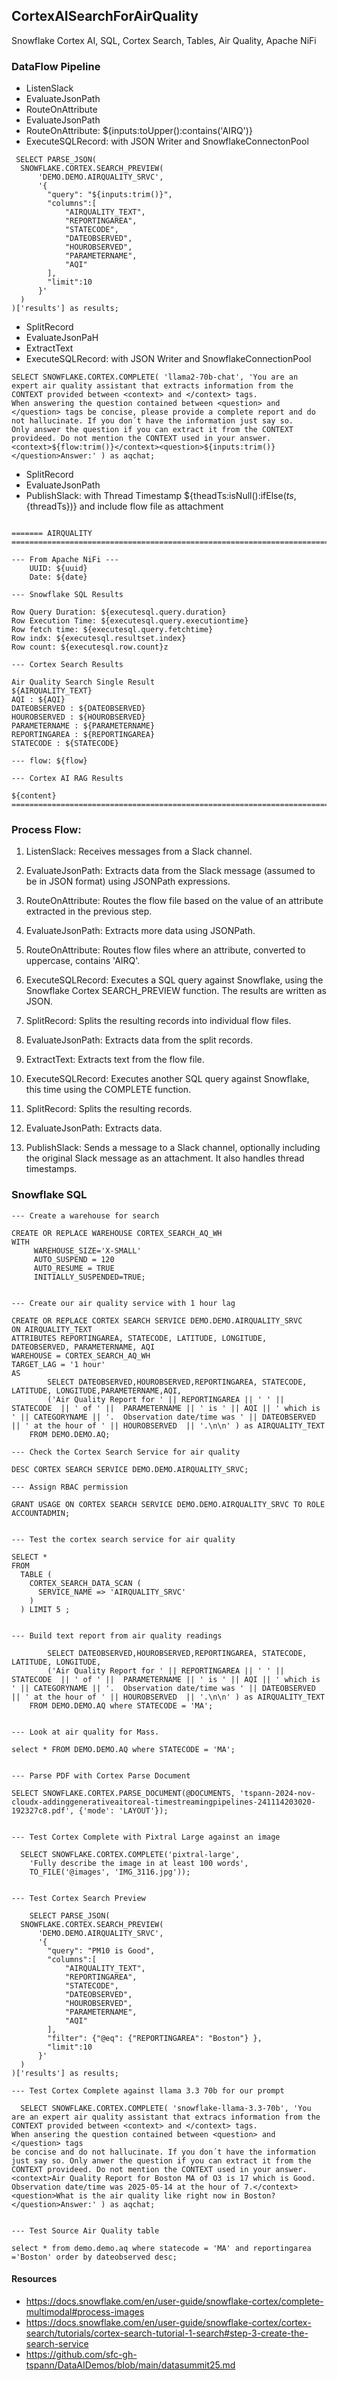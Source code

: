 ## CortexAISearchForAirQuality
Snowflake Cortex AI, SQL, Cortex Search, Tables, Air Quality, Apache NiFi



### DataFlow Pipeline


* ListenSlack
* EvaluateJsonPath
* RouteOnAttribute
* EvaluateJsonPath
* RouteOnAttribute:   ${inputs:toUpper():contains('AIRQ')}
* ExecuteSQLRecord: with JSON Writer and SnowflakeConnectonPool

````
 SELECT PARSE_JSON(
  SNOWFLAKE.CORTEX.SEARCH_PREVIEW(
      'DEMO.DEMO.AIRQUALITY_SRVC',
      '{
        "query": "${inputs:trim()}",
        "columns":[
            "AIRQUALITY_TEXT",
            "REPORTINGAREA",
            "STATECODE",
            "DATEOBSERVED",
            "HOUROBSERVED",
            "PARAMETERNAME",
            "AQI"
        ],
        "limit":10
      }'
  )
)['results'] as results;
````
* SplitRecord
* EvaluateJsonPaH
* ExtractText
* ExecuteSQLRecord: with JSON Writer and SnowflakeConnectionPool

````
SELECT SNOWFLAKE.CORTEX.COMPLETE( 'llama2-70b-chat', 'You are an expert air quality assistant that extracts information from the CONTEXT provided between <context> and </context> tags.
When answering the question contained between <question> and </question> tags be concise, please provide a complete report and do not hallucinate. If you don´t have the information just say so.
Only answer the question if you can extract it from the CONTEXT provideed. Do not mention the CONTEXT used in your answer.<context>${flow:trim()}</context><question>${inputs:trim()}</question>Answer:' ) as aqchat;
````
* SplitRecord
* EvaluateJsonPath
* PublishSlack:   with  Thread Timestamp ${theadTs:isNull():ifElse(${ts},${threadTs})} and include flow file as attachment

````

======= AIRQUALITY ===========================================================================================

--- From Apache NiFi --- 
    UUID: ${uuid}
    Date: ${date}

--- Snowflake SQL Results

Row Query Duration: ${executesql.query.duration}
Row Execution Time: ${executesql.query.executiontime}
Row fetch time: ${executesql.query.fetchtime}
Row indx: ${executesql.resultset.index}
Row count: ${executesql.row.count}z

--- Cortex Search Results

Air Quality Search Single Result
${AIRQUALITY_TEXT}
AQI : ${AQI}
DATEOBSERVED : ${DATEOBSERVED}
HOUROBSERVED : ${HOUROBSERVED}
PARAMETERNAME : ${PARAMETERNAME}
REPORTINGAREA : ${REPORTINGAREA}
STATECODE : ${STATECODE}

--- flow: ${flow}

--- Cortex AI RAG Results

${content}
===========================================================================================
````  


### Process Flow:


1. ListenSlack: Receives messages from a Slack channel.

2.  EvaluateJsonPath: Extracts data from the Slack message (assumed to be in JSON format) using JSONPath expressions.

3.  RouteOnAttribute: Routes the flow file based on the value of an attribute extracted in the previous step.

4.  EvaluateJsonPath: Extracts more data using JSONPath.

5.  RouteOnAttribute: Routes flow files where an attribute, converted to uppercase, contains 'AIRQ'.

6.  ExecuteSQLRecord: Executes a SQL query against Snowflake, using the Snowflake Cortex SEARCH_PREVIEW function.  The results are written as JSON.

7.  SplitRecord: Splits the resulting records into individual flow files.

8.  EvaluateJsonPath: Extracts data from the split records.

9.  ExtractText: Extracts text from the flow file.

10. ExecuteSQLRecord: Executes another SQL query against Snowflake, this time using the COMPLETE function.

11. SplitRecord: Splits the resulting records.

12. EvaluateJsonPath: Extracts data.

13. PublishSlack: Sends a message to a Slack channel, optionally including the original Slack message as an attachment.  It also handles thread timestamps.

### Snowflake SQL

````
--- Create a warehouse for search

CREATE OR REPLACE WAREHOUSE CORTEX_SEARCH_AQ_WH
WITH
     WAREHOUSE_SIZE='X-SMALL'
     AUTO_SUSPEND = 120
     AUTO_RESUME = TRUE
     INITIALLY_SUSPENDED=TRUE;


--- Create our air quality service with 1 hour lag

CREATE OR REPLACE CORTEX SEARCH SERVICE DEMO.DEMO.AIRQUALITY_SRVC
ON AIRQUALITY_TEXT
ATTRIBUTES REPORTINGAREA, STATECODE, LATITUDE, LONGITUDE, DATEOBSERVED, PARAMETERNAME, AQI
WAREHOUSE = CORTEX_SEARCH_AQ_WH
TARGET_LAG = '1 hour'
AS
        SELECT DATEOBSERVED,HOUROBSERVED,REPORTINGAREA, STATECODE, LATITUDE, LONGITUDE,PARAMETERNAME,AQI,
        ('Air Quality Report for ' || REPORTINGAREA || ' ' || STATECODE  || ' of ' ||  PARAMETERNAME || ' is ' || AQI || ' which is ' || CATEGORYNAME || '.  Observation date/time was ' || DATEOBSERVED || ' at the hour of ' || HOUROBSERVED  || '.\n\n' ) as AIRQUALITY_TEXT
    FROM DEMO.DEMO.AQ;

--- Check the Cortex Search Service for air quality

DESC CORTEX SEARCH SERVICE DEMO.DEMO.AIRQUALITY_SRVC;

--- Assign RBAC permission

GRANT USAGE ON CORTEX SEARCH SERVICE DEMO.DEMO.AIRQUALITY_SRVC TO ROLE ACCOUNTADMIN;


--- Test the cortex search service for air quality

SELECT *
FROM
  TABLE (
    CORTEX_SEARCH_DATA_SCAN (
      SERVICE_NAME => 'AIRQUALITY_SRVC'
    )
  ) LIMIT 5 ;


--- Build text report from air quality readings
    
        SELECT DATEOBSERVED,HOUROBSERVED,REPORTINGAREA, STATECODE, LATITUDE, LONGITUDE,
        ('Air Quality Report for ' || REPORTINGAREA || ' ' || STATECODE  || ' of ' ||  PARAMETERNAME || ' is ' || AQI || ' which is ' || CATEGORYNAME || '.  Observation date/time was ' || DATEOBSERVED || ' at the hour of ' || HOUROBSERVED  || '.\n\n' ) as AIRQUALITY_TEXT
    FROM DEMO.DEMO.AQ where STATECODE = 'MA';


--- Look at air quality for Mass.

select * FROM DEMO.DEMO.AQ where STATECODE = 'MA';


--- Parse PDF with Cortex Parse Document

SELECT SNOWFLAKE.CORTEX.PARSE_DOCUMENT(@DOCUMENTS, 'tspann-2024-nov-cloudx-addinggenerativeaitoreal-timestreamingpipelines-241114203020-192327c8.pdf', {'mode': 'LAYOUT'});


--- Test Cortex Complete with Pixtral Large against an image

  SELECT SNOWFLAKE.CORTEX.COMPLETE('pixtral-large',
    'Fully describe the image in at least 100 words',
    TO_FILE('@images', 'IMG_3116.jpg'));
    

--- Test Cortex Search Preview

    SELECT PARSE_JSON(
  SNOWFLAKE.CORTEX.SEARCH_PREVIEW(
      'DEMO.DEMO.AIRQUALITY_SRVC',
      '{
        "query": "PM10 is Good",
        "columns":[
            "AIRQUALITY_TEXT",
            "REPORTINGAREA",
            "STATECODE",
            "DATEOBSERVED",
            "HOUROBSERVED",
            "PARAMETERNAME",
            "AQI"
        ],
        "filter": {"@eq": {"REPORTINGAREA": "Boston"} },
        "limit":10
      }'
  )
)['results'] as results;

--- Test Cortex Complete against llama 3.3 70b for our prompt

  SELECT SNOWFLAKE.CORTEX.COMPLETE( 'snowflake-llama-3.3-70b', 'You are an expert air quality assistant that extracs information from the CONTEXT provided between <context> and </context> tags.
When ansering the question contained between <question> and </question> tags
be concise and do not hallucinate. If you don´t have the information just say so. Only anwer the question if you can extract it from the CONTEXT provideed. Do not mention the CONTEXT used in your answer.
<context>Air Quality Report for Boston MA of O3 is 17 which is Good.  Observation date/time was 2025-05-14 at the hour of 7.</context><question>What is the air quality like right now in Boston?</question>Answer:' ) as aqchat;


--- Test Source Air Quality table

select * from demo.demo.aq where statecode = 'MA' and reportingarea ='Boston' order by dateobserved desc;

````


#### Resources

* https://docs.snowflake.com/en/user-guide/snowflake-cortex/complete-multimodal#process-images
* https://docs.snowflake.com/en/user-guide/snowflake-cortex/cortex-search/tutorials/cortex-search-tutorial-1-search#step-3-create-the-search-service
* https://github.com/sfc-gh-tspann/DataAIDemos/blob/main/datasummit25.md
